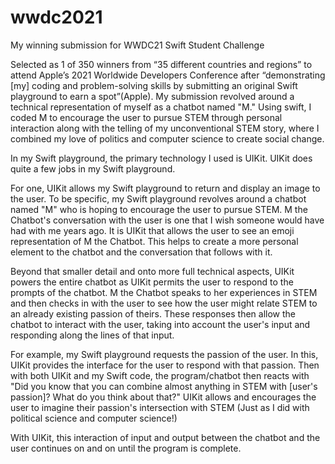 # wwdc2021
My winning submission for WWDC21 Swift Student Challenge


Selected as 1 of 350 winners from “35 different countries and regions” to attend Apple’s 2021 Worldwide Developers Conference after “demonstrating [my] coding and problem-solving skills by submitting an original Swift playground to earn a spot”(Apple). My submission revolved around a technical representation of myself as a chatbot named "M." Using swift, I coded M to encourage the user to pursue STEM through personal interaction along with the telling of my unconventional STEM story, where I combined my love of politics and computer science to create social change.



In my Swift playground, the primary technology I used is UIKit. UIKit does quite a few jobs in my Swift playground. 

For one, UIKit allows my Swift playground to return and display an image to the user. To be specific, my Swift playground revolves around a chatbot named "M" who is hoping to encourage the user to pursue STEM. M the Chatbot's conversation with the user is one that I wish someone would have had with me years ago. It is UIKit that allows the user to see an emoji representation of M the Chatbot.  This helps to create a more personal element to the chatbot and the conversation that follows with it. 

Beyond that smaller detail and onto more full technical aspects, UIKit powers the entire chatbot as UIKit permits the user to respond to the prompts of the chatbot. M the Chatbot speaks to her experiences in STEM and then checks in with the user to see how the user might relate STEM to an already existing passion of theirs. These responses then allow the chatbot to interact with the user, taking into account the user's input and responding along the lines of that input.

For example, my Swift playground requests the passion of the user. In this, UIKit provides the interface for the user to respond with that passion. Then with both UIKit and my Swift code, the program/chatbot then reacts with "Did you know that you can combine almost anything in STEM with [user's passion]? What do you think about that?" UIKit allows and encourages the user to imagine their passion's intersection with STEM (Just as I did with political science and computer science!)

With UIKit, this interaction of input and output between the chatbot and the user continues on and on until the program is complete.
